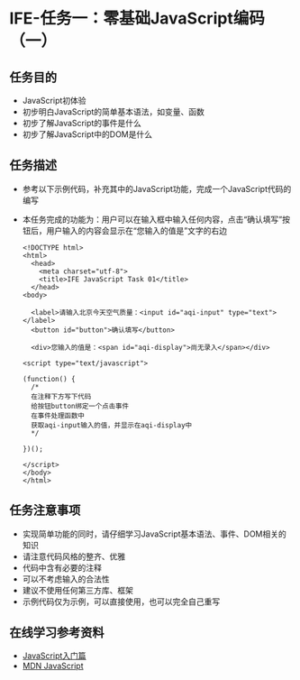 # IFE-任务一：零基础JavaScript编码（一）

## 任务目的

* JavaScript初体验
* 初步明白JavaScript的简单基本语法，如变量、函数
* 初步了解JavaScript的事件是什么
* 初步了解JavaScript中的DOM是什么

## 任务描述

* 参考以下示例代码，补充其中的JavaScript功能，完成一个JavaScript代码的编写
* 本任务完成的功能为：用户可以在输入框中输入任何内容，点击“确认填写”按钮后，用户输入的内容会显示在“您输入的值是”文字的右边
 
      <!DOCTYPE html>
      <html>
        <head>
          <meta charset="utf-8">
          <title>IFE JavaScript Task 01</title>
        </head>
      <body>

        <label>请输入北京今天空气质量：<input id="aqi-input" type="text"></label>
        <button id="button">确认填写</button>

        <div>您输入的值是：<span id="aqi-display">尚无录入</span></div>

      <script type="text/javascript">

      (function() {
        /*    
        在注释下方写下代码
        给按钮button绑定一个点击事件
        在事件处理函数中
        获取aqi-input输入的值，并显示在aqi-display中
        */

      })();

      </script>
      </body>
      </html>

## 任务注意事项
* 实现简单功能的同时，请仔细学习JavaScript基本语法、事件、DOM相关的知识
* 请注意代码风格的整齐、优雅
* 代码中含有必要的注释
* 可以不考虑输入的合法性
* 建议不使用任何第三方库、框架
* 示例代码仅为示例，可以直接使用，也可以完全自己重写

## 在线学习参考资料

* [JavaScript入门篇](http://www.imooc.com/learn/36)
* [MDN JavaScript](https://developer.mozilla.org/zh-CN/docs/Web/JavaScript)
